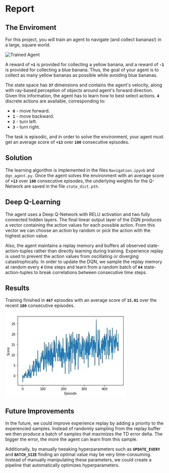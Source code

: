 [//]: # (Image References)

[image1]: https://user-images.githubusercontent.com/10624937/42135619-d90f2f28-7d12-11e8-8823-82b970a54d7e.gif "Trained Agent"
[image2]: img/result.JPG

# Report

## The Enviroment

For this project, you will train an agent to navigate (and collect bananas!) in a large, square world.  

![Trained Agent][image1]

A reward of **`+1`** is provided for collecting a yellow banana, and a reward of **`-1`** is provided for collecting a blue banana.  Thus, the goal of your agent is to collect as many yellow bananas as possible while avoiding blue bananas.  

The state space has **`37`** dimensions and contains the agent's velocity, along with ray-based perception of objects around agent's forward direction.  Given this information, the agent has to learn how to best select actions. **`4`** discrete actions are available, corresponding to:
- **`0`** - move forward.
- **`1`** - move backward.
- **`2`** - turn left.
- **`3`** - turn right.

The task is episodic, and in order to solve the environment, your agent must get an average score of **`+13`** over **`100`** consecutive episodes.

## Solution

The learning algorithm is implemented in the files `Navigation.ipynb` and `dqn_agent.py`. Once the agent solves the environment with an average score of **`+13`** over **`100`** consecutive episodes, the underlying weights for the Q-Network are saved in the file `state_dict.pth`.

## Deep Q-Learning

The agent uses a Deep Q-Network with RELU activation and two fully connected hidden layers. The final linear output layer of the DQN produces a vector containing the action values for each possible action. From this vector we can choose an action by random or pick the action with the highest action value.

Also, the agent maintains a replay memory and buffers all observed state-action-tuples rather than directly learning during training. Experience replay is used to prevent the action values from oscillating or diverging catastrophically. In order to update the DQN, we sample the replay memory at random every **`4`** time steps and learn from a random batch of **`64`** state-action-tuples to break correlations between consecutive time steps.

## Results

Training finished in **`467`** episodes with an average score of **`15.01`** over the recent **`100`** consecutive episodes.

![Graph][image2]

## Future Improvements
In the future, we could improve experience replay by adding a priority to the experencied samples. Instead of randomly sampling from the replay buffer we then produce a batch of samples that maximizes the TD error delta. The bigger the error, the more the agent can learn from this sample.

Additionally, by manually tweaking hyperparameters such as **`UPDATE_EVERY`** and **`BATCH_SIZE`** finding an optimal value may be very time-consuming. Instead of manually manipulating these parameters, we could create a pipeline that automatically optimizes hyperparameters.
